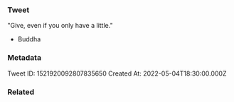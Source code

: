 ### Tweet
"Give, even if you only have a little."

- Buddha

### Metadata
Tweet ID: 1521920092807835650
Created At: 2022-05-04T18:30:00.000Z

### Related

